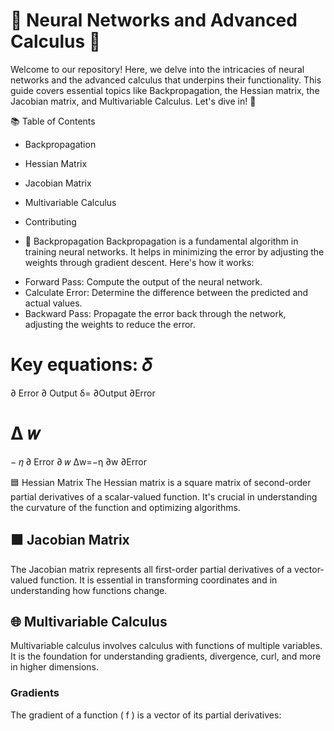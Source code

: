# 🤖 Neural Networks and Advanced Calculus 📘
Welcome to our repository! Here, we delve into the intricacies of neural networks and the advanced calculus that underpins their functionality. This guide covers essential topics like Backpropagation, the Hessian matrix, the Jacobian matrix, and Multivariable Calculus. Let's dive in! 🌊

📚 Table of Contents
* Backpropagation
* Hessian Matrix
* Jacobian Matrix
* Multivariable Calculus
* Contributing

* 🔄 Backpropagation
Backpropagation is a fundamental algorithm in training neural networks. It helps in minimizing the error by adjusting the weights through gradient descent. Here's how it works:

- Forward Pass: Compute the output of the neural network.
- Calculate Error: Determine the difference between the predicted and actual values.
- Backward Pass: Propagate the error back through the network, adjusting the weights to reduce the error.

Key equations:
𝛿
=
∂
Error
∂
Output
δ= 
∂Output
∂Error
​
 
Δ
𝑤
=
−
𝜂
∂
Error
∂
𝑤
Δw=−η 
∂w
∂Error
​
 

🟦 Hessian Matrix
The Hessian matrix is a square matrix of second-order partial derivatives of a scalar-valued function. It's crucial in understanding the curvature of the function and optimizing algorithms.

## 🟧 Jacobian Matrix
The Jacobian matrix represents all first-order partial derivatives of a vector-valued function. It is essential in transforming coordinates and in understanding how functions change.

## 🌐 Multivariable Calculus
Multivariable calculus involves calculus with functions of multiple variables. It is the foundation for understanding gradients, divergence, curl, and more in higher dimensions.
### Gradients
The gradient of a function \( f \) is a vector of its partial derivatives:
